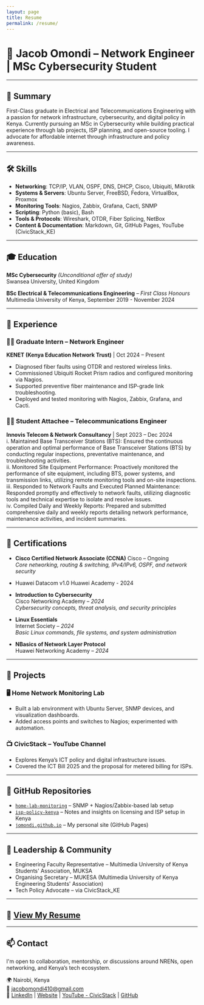 ```yaml
---
layout: page
title: Resume
permalink: /resume/
---
```



# 💼 Jacob Omondi – Network Engineer | MSc Cybersecurity Student

---

## 🧾 Summary

First-Class graduate in Electrical and Telecommunications Engineering with a passion for network infrastructure, cybersecurity, and digital policy in Kenya. Currently pursuing an MSc in Cybersecurity while building practical experience through lab projects, ISP planning, and open-source tooling. I advocate for affordable internet through infrastructure and policy awareness.

---

## 🛠️ Skills

- **Networking**: TCP/IP, VLAN, OSPF, DNS, DHCP, Cisco, Ubiquiti, Mikrotik  
- **Systems & Servers**: Ubuntu Server, FreeBSD, Fedora, VirtualBox, Proxmox  
- **Monitoring Tools**: Nagios, Zabbix, Grafana, Cacti, SNMP  
- **Scripting**: Python (basic), Bash  
- **Tools & Protocols**: Wireshark, OTDR, Fiber Splicing, NetBox  
- **Content & Documentation**: Markdown, Git, GitHub Pages, YouTube (CivicStack_KE)

---

## 🎓 Education

**MSc Cybersecurity** *(Unconditional offer of study)*  
Swansea University, United Kingdom

**BSc Electrical & Telecommunications Engineering** – *First Class Honours*  
Multimedia University of Kenya, September 2019 - November 2024

---

## 💼 Experience

### 👨‍💻 Graduate Intern – Network Engineer  
**KENET (Kenya Education Network Trust)** | Oct 2024 – Present
- Diagnosed fiber faults using OTDR and restored wireless links.
- Commissioned Ubiquiti Rocket Prism radios and configured monitoring via Nagios.
- Supported preventive fiber maintenance and ISP-grade link troubleshooting.
- Deployed and tested monitoring with Nagios, Zabbix, Grafana, and Cacti.

### 👨‍💻 Student Attachee – Telecommunications Engineer  
**Innovis Telecom & Network Consultancy** | Sept 2023 – Dec 2024  
i.	Maintained Base Transceiver Stations (BTS):  Ensured the continuous operation and optimal performance of Base Transceiver Stations (BTS) by conducting regular inspections, preventative maintenance, and troubleshooting activities.   
ii.	Monitored Site Equipment Performance: Proactively monitored the performance of site equipment, including BTS, power systems, and transmission links, utilizing remote monitoring tools and on-site inspections.  
iii.	Responded to Network Faults and Executed Planned Maintenance: Responded promptly and effectively to network faults, utilizing diagnostic tools and technical expertise to isolate and resolve issues.   
iv.	Compiled Daily and Weekly Reports: Prepared and submitted comprehensive daily and weekly reports detailing network performance, maintenance activities, and incident summaries.  


---

## 🏅 Certifications

- **Cisco Certified Network Associate (CCNA)** 
  Cisco – Ongoing  
  *Core networking, routing & switching, IPv4/IPv6, OSPF, and network security*

- Huawei Datacom v1.0
  Huawei Academy - 2024

- **Introduction to Cybersecurity**  
  Cisco Networking Academy – *2024*  
  *Cybersecurity concepts, threat analysis, and security principles*

- **Linux Essentials**  
  Internet Society – *2024*  
  *Basic Linux commands, file systems, and system administration*

- **NBasics of Network Layer Protocol**  
  Huawei Networking Academy – *2024*  


---

## 🚀 Projects

### 🖥️ **Home Network Monitoring Lab**  
- Built a lab environment with Ubuntu Server, SNMP devices, and visualization dashboards.  
- Added access points and switches to Nagios; experimented with automation.

### 📺 **CivicStack – YouTube Channel**  
- Explores Kenya’s ICT policy and digital infrastructure issues.  
- Covered the ICT Bill 2025 and the proposal for metered billing for ISPs.

---

## 📂 GitHub Repositories

- [`home-lab-monitoring`](https://github.com/Jomondi-tech/home-lab-monitoring) – SNMP + Nagios/Zabbix-based lab setup  
- [`isp-policy-kenya`](https://github.com/Jomondi-tech/isp-policy-kenya) – Notes and insights on licensing and ISP setup in Kenya  
- [`jomondi.github.io`](https://jomondi.github.io) – My personal site (GitHub Pages)

---

## 🏅 Leadership & Community

- Engineering Faculty Representative – Multimedia University of Kenya Students' Association, MUKSA  
- Organising Secretary – MUKESA (Multimedia University of Kenya Engineering Students' Association)  
- Tech Policy Advocate – via CivicStack_KE

---

## 📄 [View My Resume](/assets/JACOB_OMONDI_RESUME.pdf)

---

## 📫 Contact

I'm open to collaboration, mentorship, or discussions around NRENs, open networking, and Kenya’s tech ecosystem.

🌍 Nairobi, Kenya  
📧 jacobomondi410@gmail.com  
🔗 [LinkedIn](https://linkedin.com/in/jacob-omondi) | [Website](https://jomondi.github.io) | [YouTube - CivicStack](https://www.youtube.com/@CivicStack_KE) | [GitHub](https://github.com/Jomondi-tech)
